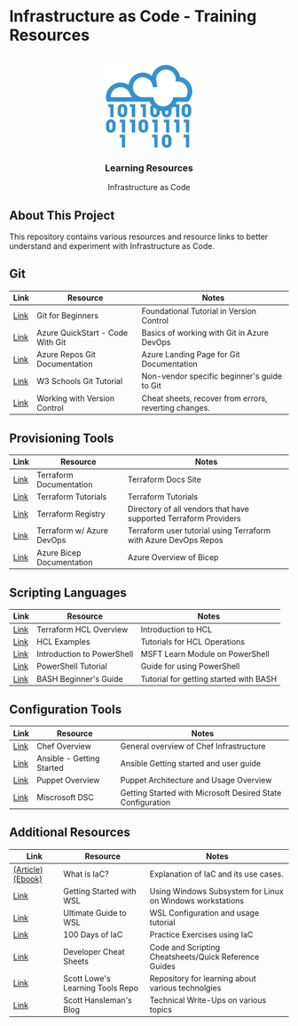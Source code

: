 # Infrastructure as Code - Training Resources
<!-- PROJECT LOGO -->
<br />
<div align="center"><a href="https://he-equipment.com/"><img src="./_assets/images/IaC.png" alt="HEES Logo" height="150"></a>

<h3 align="center">Learning Resources</h3>
<p align="center">Infrastructure as Code</p>
</div>

<!-- ABOUT THE PROJECT -->
## About This Project

This repository contains various resources and resource links to better understand and experiment with Infrastructure as Code.

## Git

| Link | Resource | Notes |
| -- | -- | -- |
| [Link](https://www.freecodecamp.org/news/git-and-github-for-beginners/) | Git for Beginners | Foundational Tutorial in Version Control |
| [Link](https://docs.microsoft.com/en-us/azure/devops/user-guide/code-with-git?view=azure-devops) | Azure QuickStart - Code With Git | Basics of working with Git in Azure DevOps |
| [Link](https://docs.microsoft.com/en-us/azure/devops/repos/git/?view=azure-devops) | Azure Repos Git Documentation | Azure Landing Page for Git Documentation |
| [Link](https://www.w3schools.com/git/) | W3 Schools Git Tutorial | Non-vendor specific beginner's guide to Git |
| [Link](https://www.git-tower.com/learn) | Working with Version Control | Cheat sheets, recover from errors, reverting changes. |

## Provisioning Tools

| Link | Resource | Notes |
| -- | -- | -- |
| [Link](https://www.terraform.io/intro) | Terraform Documentation | Terraform Docs Site |
| [Link](https://learn.hashicorp.com/terraform) | Terraform Tutorials | Terraform Tutorials |
| [Link](https://registry.terraform.io/browse/providers) | Terraform Registry | Directory of all vendors that have supported Terraform Providers |
| [Link](https://itnext.io/infrastructure-as-code-iac-with-terraform-azure-devops-f8cd022a3341) | Terraform w/ Azure DevOps | Terraform user tutorial using Terraform with Azure DevOps Repos |
| [Link](https://docs.microsoft.com/en-us/azure/azure-resource-manager/bicep/overview?tabs=bicep) | Azure Bicep Documentation | Azure Overview of Bicep |

## Scripting Languages

| Link | Resource | Notes |
| -- | -- | -- |
| [Link](https://www.linode.com/docs/guides/introduction-to-hcl/) | Terraform HCL Overview | Introduction to HCL |
| [Link](https://learn.hashicorp.com/collections/terraform/configuration-language) | HCL Examples | Tutorials for HCL Operations |
| [Link](https://docs.microsoft.com/en-us/learn/modules/introduction-to-powershell/) | Introduction to PowerShell | MSFT Learn Module on PowerShell |
| [Link](https://www.tutorialspoint.com/powershell/index.htm) | PowerShell Tutorial | Guide for using PowerShell |
| [Link](https://linuxconfig.org/bash-scripting-tutorial-for-beginners) | BASH Beginner's Guide | Tutorial for getting started with BASH |


## Configuration Tools

| Link | Resource | Notes |
| -- | -- | -- |
| [Link](https://docs.chef.io/chef_overview/) | Chef Overview | General overview of Chef Infrastructure |
| [Link](https://docs.ansible.com/ansible/latest/user_guide/index.html#getting-started) | Ansible - Getting Started | Ansible Getting started and user guide |
| [Link](https://puppet.com/docs/pe/2021.6/pe_architecture_overview.html#pe_architecture_overview) | Puppet Overview | Puppet Architecture and Usage Overview
| [Link](https://docs.microsoft.com/en-us/powershell/dsc/getting-started/wingettingstarted?view=dsc-1.1) | Miscrosoft DSC | Getting Started with Microsoft Desired State Configuration |

## Additional Resources

| Link | Resource | Notes |
| -- | -- | -- |
| [(Article)](https://docs.microsoft.com/en-us/devops/deliver/what-is-infrastructure-as-code) [(Ebook)](./_assets/docs/Architecting-Cloud-Native-NET-Apps-for-Azure.pdf) | What is IaC? | Explanation of IaC and its use cases.
| [Link](https://docs.microsoft.com/en-us/learn/modules/get-started-with-windows-subsystem-for-linux/) | Getting Started with WSL | Using Windows Subsystem for Linux on Windows workstations |
| [Link](https://adamtheautomator.com/windows-subsystem-for-linux/) | Ultimate Guide to WSL | WSL Configuration and usage tutorial
| [Link](https://github.com/starkfell/100DaysOfIaC) | 100 Days of IaC | Practice Exercises using IaC |
| [Link](https://devhints.io/) | Developer Cheat Sheets | Code and Scripting Cheatsheets/Quick Reference Guides |
| [Link](https://github.com/scottslowe/learning-tools) | Scott Lowe's Learning Tools Repo | Repository for learning about various technolgies |
| [Link](https://www.hanselman.com/blog/category) | Scott Hansleman's Blog | Technical Write-Ups on various topics |

